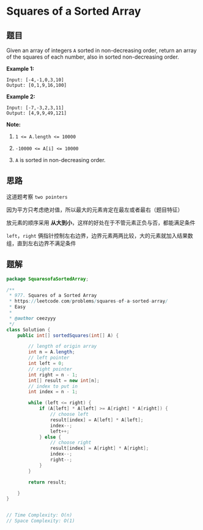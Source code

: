 # Squares of a Sorted Array

## 题目

Given an array of integers `A` sorted in non-decreasing order, return an array of the squares of each number, also in sorted non-decreasing order.

 

**Example 1:**

```
Input: [-4,-1,0,3,10]
Output: [0,1,9,16,100]
```

**Example 2:**

```
Input: [-7,-3,2,3,11]
Output: [4,9,9,49,121]
```

 

**Note:**

1. `1 <= A.length <= 10000`

2. `-10000 <= A[i] <= 10000`

3. `A` is sorted in non-decreasing order.

   

## 思路

这道题考察 `two pointers`

因为平方只考虑绝对值，所以最大的元素肯定在最左或者最右（题目特征）

放元素的顺序采用 **从大到小**，这样的好处在于不管元素正负与否，都能满足条件

`left`，`right` 俩指针控制左右边界，边界元素两两比较，大的元素就加入结果数组，直到左右边界不满足条件



## 题解

```java
package SquaresofaSortedArray;

/**
 * 977. Squares of a Sorted Array
 * https://leetcode.com/problems/squares-of-a-sorted-array/
 * Easy
 *
 * @author ceezyyy
 */
class Solution {
    public int[] sortedSquares(int[] A) {

        // length of origin array
        int n = A.length;
        // left pointer
        int left = 0;
        // right pointer
        int right = n - 1;
        int[] result = new int[n];
        // index to put in
        int index = n - 1;

        while (left <= right) {
            if (A[left] * A[left] >= A[right] * A[right]) {
                // choose left
                result[index] = A[left] * A[left];
                index--;
                left++;
            } else {
                // choose right
                result[index] = A[right] * A[right];
                index--;
                right--;
            }
        }

        return result;

    }
}


// Time Complexity: O(n)
// Space Complexity: O(1)
```



